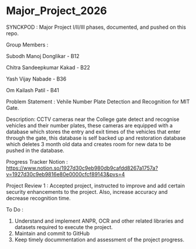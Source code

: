 # Major_Project_2026
SYNCKPOD : Major Project I/II/III phases, documented, and pushed on this repo.

Group Members :

Subodh Manoj Donglikar - B12

Chitra Sandeepkumar Kakad - B22

Yash Vijay Nabade - B36

Om Kailash Patil - B41

Problem Statement : Vehile Number Plate Detection and Recognition for MIT Gate.

Description: CCTV cameras near the College gate detect and recognise vehicles and their number plates, these
cameras are equipped with a database which stores the entry and exit times of the vehicles that enter through the gate,
this database is self backed up and restoration database which deletes 3 month old data and creates room for new data to be pushed in the database.

Progress Tracker Notion : https://www.notion.so/1927d30c9eb980db9cafdd8267a1757a?v=1927d30c9eb9816e80e0000cfcf89143&pvs=4


Project Review 1 :
Accepted project, instructed to improve and add certain security enhancements to the project. Also, increase accuracy and decrease recognition time.

To Do :
1. Understand and implement ANPR, OCR and other related libraries and datasets required to execute the project.
2. Maintain and commit to GitHub
3. Keep timely docummentation and assessment of the project progress.
